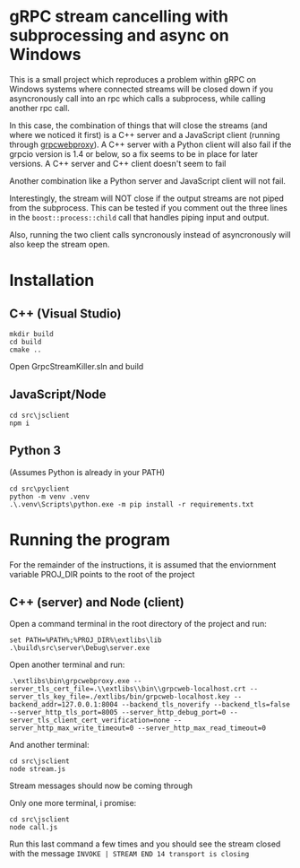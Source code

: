 # gRPC stream cancelling with subprocessing and async on Windows

This is a small project which reproduces a problem within gRPC on Windows systems where connected streams will be closed down if you asyncronously call into an rpc which calls a subprocess, while calling another rpc call.

In this case, the combination of things that will close the streams (and where we noticed it first) is a C++ server and a JavaScript client (running through [grpcwebproxy](https://github.com/improbable-eng/grpc-web/tree/master/go/grpcwebproxy)). A C++ server with a Python client will also fail if the grpcio version is 1.4 or below, so a fix seems to be in place for later versions. A C++ server and C++ client doesn't seem to fail

Another combination like a Python server and JavaScript client will not fail.

Interestingly, the stream will NOT close if the output streams are not piped from the subprocess. This can be tested if you comment out the three lines in the `boost::process::child` call that handles piping input and output.

Also, running the two client calls syncronously instead of asyncronously will also keep the stream open.

# Installation
## C++ (Visual Studio)
```
mkdir build
cd build
cmake ..
```

Open GrpcStreamKiller.sln and build

## JavaScript/Node
```
cd src\jsclient
npm i
```

## Python 3
(Assumes Python is already in your PATH)
```
cd src\pyclient
python -m venv .venv
.\.venv\Scripts\python.exe -m pip install -r requirements.txt
```

# Running the program

For the remainder of the instructions, it is assumed that the enviornment variable PROJ_DIR points to the root of the project

## C++ (server) and Node (client)
Open a command terminal in the root directory of the project and run:
```
set PATH=%PATH%;%PROJ_DIR%\extlibs\lib 
.\build\src\server\Debug\server.exe
```

Open another terminal and run:
```
.\extlibs\bin\grpcwebproxy.exe --server_tls_cert_file=.\\extlibs\\bin\\grpcweb-localhost.crt --server_tls_key_file=./extlibs/bin/grpcweb-localhost.key --backend_addr=127.0.0.1:8004 --backend_tls_noverify --backend_tls=false --server_http_tls_port=8005 --server_http_debug_port=0 --server_tls_client_cert_verification=none --server_http_max_write_timeout=0 --server_http_max_read_timeout=0
```

And another terminal:
```
cd src\jsclient
node stream.js
```
Stream messages should now be coming through

Only one more terminal, i promise:
```
cd src\jsclient
node call.js
```

Run this last command a few times and you should see the stream closed with the message `INVOKE | STREAM END 14 transport is closing`
